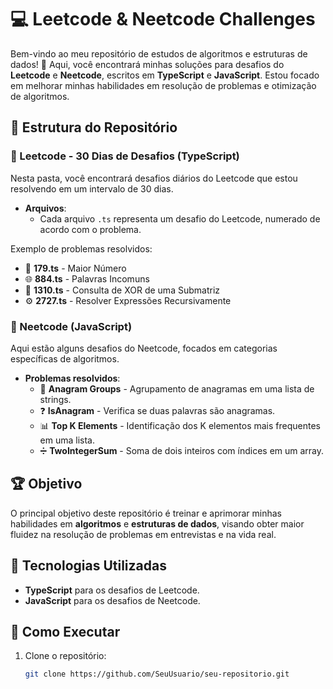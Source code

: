 # 💻 Leetcode & Neetcode Challenges

Bem-vindo ao meu repositório de estudos de algoritmos e estruturas de dados! 🚀 Aqui, você encontrará minhas soluções para desafios do **Leetcode** e **Neetcode**, escritos em **TypeScript** e **JavaScript**. Estou focado em melhorar minhas habilidades em resolução de problemas e otimização de algoritmos.

## 📝 Estrutura do Repositório

### 📆 Leetcode - 30 Dias de Desafios (TypeScript)

Nesta pasta, você encontrará desafios diários do Leetcode que estou resolvendo em um intervalo de 30 dias.

- **Arquivos**: 
  - Cada arquivo `.ts` representa um desafio do Leetcode, numerado de acordo com o problema.
  
Exemplo de problemas resolvidos:
- 🔢 **179.ts** - Maior Número
- 🌐 **884.ts** - Palavras Incomuns
- 🧮 **1310.ts** - Consulta de XOR de uma Submatriz
- ⚙️ **2727.ts** - Resolver Expressões Recursivamente

### 🧩 Neetcode (JavaScript)

Aqui estão alguns desafios do Neetcode, focados em categorias específicas de algoritmos.

- **Problemas resolvidos**:
  - 🔡 **Anagram Groups** - Agrupamento de anagramas em uma lista de strings.
  - ❓ **IsAnagram** - Verifica se duas palavras são anagramas.
  - 📊 **Top K Elements** - Identificação dos K elementos mais frequentes em uma lista.
  - ➗ **TwoIntegerSum** - Soma de dois inteiros com índices em um array.

## 🏆 Objetivo

O principal objetivo deste repositório é treinar e aprimorar minhas habilidades em **algoritmos** e **estruturas de dados**, visando obter maior fluidez na resolução de problemas em entrevistas e na vida real.

## 🔧 Tecnologias Utilizadas

- **TypeScript** para os desafios de Leetcode.
- **JavaScript** para os desafios de Neetcode.

## 🚀 Como Executar

1. Clone o repositório:
   ```bash
   git clone https://github.com/SeuUsuario/seu-repositorio.git
